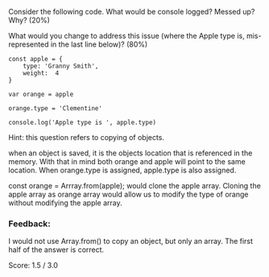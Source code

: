 Consider the following code.  What would be console logged?  Messed up?  Why? (20%)

What would you change to address this issue (where the Apple type is, mis-represented in the last line below)? (80%)

    const apple = {
        type: 'Granny Smith',
        weight:  4
    }

    var orange = apple

    orange.type = 'Clementine'

    console.log('Apple type is ', apple.type)


Hint: this question refers to copying of objects.

when an object is saved, it is the objects location that is referenced in the memory. 
With that in mind both orange and apple will point to the same location.  When orange.type is assigned, apple.type is also assigned. 


const orange = Arrray.from(apple); would clone the apple array.  Cloning the apple array as orange array would allow us to modify the type of orange 
without modifying the apple array.  


### Feedback:

I would not use Array.from() to copy an object, but only an array.
The first half of the answer is correct.

Score: 1.5 / 3.0
